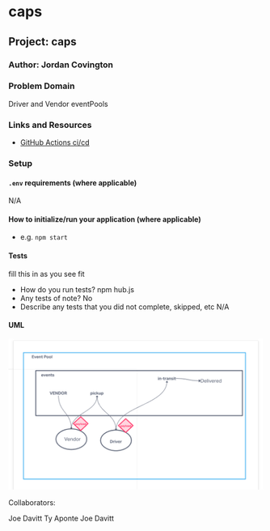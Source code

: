# caps

## Project: caps

### Author: Jordan Covington

### Problem Domain

Driver and Vendor eventPools

### Links and Resources

- [GitHub Actions ci/cd](https://github.com/JMCov/auth-api/actions)

### Setup

#### `.env` requirements (where applicable)

N/A

#### How to initialize/run your application (where applicable)

- e.g. `npm start`

#### Tests

fill this in as you see fit
- How do you run tests?
npm hub.js
- Any tests of note?
No
- Describe any tests that you did not complete, skipped, etc
N/A

#### UML

![Lab-11 UML](assets/lab-11-uml.PNG)

Collaborators:

Joe Davitt
Ty Aponte
Joe Davitt
